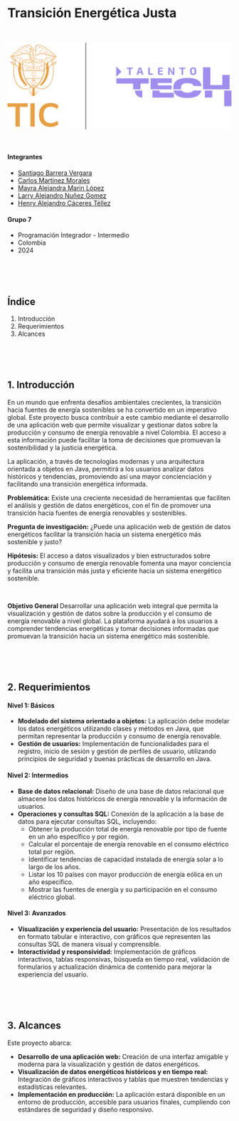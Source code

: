 
# Transición Energética Justa

<br>

![Logo SVG](resources/images/logo-tic-talentotech.svg)

<br>

#### Integrantes
- [Santiago Barrera Vergara]()
- [Carlos Martinez Morales]()
- [Mayra Alejandra Marin López](https://github.com/malejamarin)
- [Larry Alejandro Nuñez Gomez](https://github.com/elskull)
- [Henry Alejandro Cáceres Téllez](https://github.com/tecnohalecatez)

#### Grupo 7
- Programación Integrador - Intermedio
- Colombia
- 2024

<br>
<br>
<br>

## Índice
1. Introducción
2. Requerimientos
3. Alcances

<br>
<br>
<br>

## 1. Introducción
En un mundo que enfrenta desafíos ambientales crecientes, la transición hacia fuentes de energía sostenibles se ha convertido en un imperativo global. Este proyecto busca contribuir a este cambio mediante el desarrollo de una aplicación web que permite visualizar y gestionar datos sobre la producción y consumo de energía renovable a nivel Colombia. El acceso a esta información puede facilitar la toma de decisiones que promuevan la sostenibilidad y la justicia energética.

La aplicación, a través de tecnologías modernas y una arquitectura orientada a objetos en Java, permitirá a los usuarios analizar datos históricos y tendencias, promoviendo así una mayor concienciación y facilitando una transición energética informada.

**Problemática:** Existe una creciente necesidad de herramientas que faciliten el análisis y gestión de datos energéticos, con el fin de promover una transición hacia fuentes de energía renovables y sostenibles.

**Pregunta de investigación:** ¿Puede una aplicación web de gestión de datos energéticos facilitar la transición hacia un sistema energético más sostenible y justo?

**Hipótesis:** El acceso a datos visualizados y bien estructurados sobre producción y consumo de energía renovable fomenta una mayor conciencia y facilita una transición más justa y eficiente hacia un sistema energético sostenible.

<br>

**Objetivo General**
Desarrollar una aplicación web integral que permita la visualización y gestión de datos sobre la producción y el consumo de energía renovable a nivel global. La plataforma ayudará a los usuarios a comprender tendencias energéticas y tomar decisiones informadas que promuevan la transición hacia un sistema energético más sostenible.

<br>
<br>
<br>

## 2. Requerimientos

#### Nivel 1: Básicos
- **Modelado del sistema orientado a objetos:** La aplicación debe modelar los datos energéticos utilizando clases y métodos en Java, que permitan representar la producción y consumo de energía renovable.
- **Gestión de usuarios:** Implementación de funcionalidades para el registro, inicio de sesión y gestión de perfiles de usuario, utilizando principios de seguridad y buenas prácticas de desarrollo en Java.

#### Nivel 2: Intermedios
- **Base de datos relacional:** Diseño de una base de datos relacional que almacene los datos históricos de energía renovable y la información de usuarios.
- **Operaciones y consultas SQL:** Conexión de la aplicación a la base de datos para ejecutar consultas SQL, incluyendo:
  - Obtener la producción total de energía renovable por tipo de fuente en un año específico y por región.
  - Calcular el porcentaje de energía renovable en el consumo eléctrico total por región.
  - Identificar tendencias de capacidad instalada de energía solar a lo largo de los años.
  - Listar los 10 países con mayor producción de energía eólica en un año específico.
  - Mostrar las fuentes de energía y su participación en el consumo eléctrico global.

#### Nivel 3: Avanzados
- **Visualización y experiencia del usuario:** Presentación de los resultados en formato tabular e interactivo, con gráficos que representen las consultas SQL de manera visual y comprensible.
- **Interactividad y responsividad:** Implementación de gráficos interactivos, tablas responsivas, búsqueda en tiempo real, validación de formularios y actualización dinámica de contenido para mejorar la experiencia del usuario.

<br>
<br>
<br>

## 3. Alcances
Este proyecto abarca:
- **Desarrollo de una aplicación web:** Creación de una interfaz amigable y moderna para la visualización y gestión de datos energéticos.
- **Visualización de datos energéticos históricos y en tiempo real:** Integración de gráficos interactivos y tablas que muestren tendencias y estadísticas relevantes.
- **Implementación en producción:** La aplicación estará disponible en un entorno de producción, accesible para usuarios finales, cumpliendo con estándares de seguridad y diseño responsivo.
